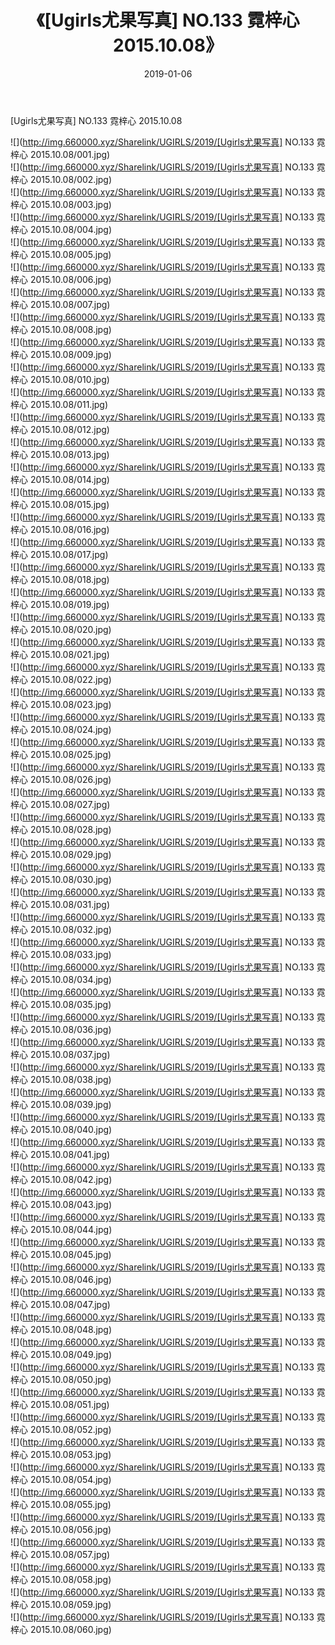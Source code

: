 ﻿---
layout: post
title:  《[Ugirls尤果写真] NO.133 霓梓心 2015.10.08》
date:   2019-01-06
img: http://img.660000.xyz/Sharelink/UGIRLS/2019/[Ugirls尤果写真] NO.133 霓梓心 2015.10.08/000.jpg
categories: [美女, 清纯, 唯美]
---

[Ugirls尤果写真] NO.133 霓梓心 2015.10.08

 ![](http://img.660000.xyz/Sharelink/UGIRLS/2019/[Ugirls尤果写真] NO.133 霓梓心 2015.10.08/001.jpg) <br>![](http://img.660000.xyz/Sharelink/UGIRLS/2019/[Ugirls尤果写真] NO.133 霓梓心 2015.10.08/002.jpg) <br>![](http://img.660000.xyz/Sharelink/UGIRLS/2019/[Ugirls尤果写真] NO.133 霓梓心 2015.10.08/003.jpg) <br>![](http://img.660000.xyz/Sharelink/UGIRLS/2019/[Ugirls尤果写真] NO.133 霓梓心 2015.10.08/004.jpg) <br>![](http://img.660000.xyz/Sharelink/UGIRLS/2019/[Ugirls尤果写真] NO.133 霓梓心 2015.10.08/005.jpg) <br>![](http://img.660000.xyz/Sharelink/UGIRLS/2019/[Ugirls尤果写真] NO.133 霓梓心 2015.10.08/006.jpg) <br>![](http://img.660000.xyz/Sharelink/UGIRLS/2019/[Ugirls尤果写真] NO.133 霓梓心 2015.10.08/007.jpg) <br>![](http://img.660000.xyz/Sharelink/UGIRLS/2019/[Ugirls尤果写真] NO.133 霓梓心 2015.10.08/008.jpg) <br>![](http://img.660000.xyz/Sharelink/UGIRLS/2019/[Ugirls尤果写真] NO.133 霓梓心 2015.10.08/009.jpg) <br>![](http://img.660000.xyz/Sharelink/UGIRLS/2019/[Ugirls尤果写真] NO.133 霓梓心 2015.10.08/010.jpg) <br>![](http://img.660000.xyz/Sharelink/UGIRLS/2019/[Ugirls尤果写真] NO.133 霓梓心 2015.10.08/011.jpg) <br>![](http://img.660000.xyz/Sharelink/UGIRLS/2019/[Ugirls尤果写真] NO.133 霓梓心 2015.10.08/012.jpg) <br>![](http://img.660000.xyz/Sharelink/UGIRLS/2019/[Ugirls尤果写真] NO.133 霓梓心 2015.10.08/013.jpg) <br>![](http://img.660000.xyz/Sharelink/UGIRLS/2019/[Ugirls尤果写真] NO.133 霓梓心 2015.10.08/014.jpg) <br>![](http://img.660000.xyz/Sharelink/UGIRLS/2019/[Ugirls尤果写真] NO.133 霓梓心 2015.10.08/015.jpg) <br>![](http://img.660000.xyz/Sharelink/UGIRLS/2019/[Ugirls尤果写真] NO.133 霓梓心 2015.10.08/016.jpg) <br>![](http://img.660000.xyz/Sharelink/UGIRLS/2019/[Ugirls尤果写真] NO.133 霓梓心 2015.10.08/017.jpg) <br>![](http://img.660000.xyz/Sharelink/UGIRLS/2019/[Ugirls尤果写真] NO.133 霓梓心 2015.10.08/018.jpg) <br>![](http://img.660000.xyz/Sharelink/UGIRLS/2019/[Ugirls尤果写真] NO.133 霓梓心 2015.10.08/019.jpg) <br>![](http://img.660000.xyz/Sharelink/UGIRLS/2019/[Ugirls尤果写真] NO.133 霓梓心 2015.10.08/020.jpg) <br>![](http://img.660000.xyz/Sharelink/UGIRLS/2019/[Ugirls尤果写真] NO.133 霓梓心 2015.10.08/021.jpg) <br>![](http://img.660000.xyz/Sharelink/UGIRLS/2019/[Ugirls尤果写真] NO.133 霓梓心 2015.10.08/022.jpg) <br>![](http://img.660000.xyz/Sharelink/UGIRLS/2019/[Ugirls尤果写真] NO.133 霓梓心 2015.10.08/023.jpg) <br>![](http://img.660000.xyz/Sharelink/UGIRLS/2019/[Ugirls尤果写真] NO.133 霓梓心 2015.10.08/024.jpg) <br>![](http://img.660000.xyz/Sharelink/UGIRLS/2019/[Ugirls尤果写真] NO.133 霓梓心 2015.10.08/025.jpg) <br>![](http://img.660000.xyz/Sharelink/UGIRLS/2019/[Ugirls尤果写真] NO.133 霓梓心 2015.10.08/026.jpg) <br>![](http://img.660000.xyz/Sharelink/UGIRLS/2019/[Ugirls尤果写真] NO.133 霓梓心 2015.10.08/027.jpg) <br>![](http://img.660000.xyz/Sharelink/UGIRLS/2019/[Ugirls尤果写真] NO.133 霓梓心 2015.10.08/028.jpg) <br>![](http://img.660000.xyz/Sharelink/UGIRLS/2019/[Ugirls尤果写真] NO.133 霓梓心 2015.10.08/029.jpg) <br>![](http://img.660000.xyz/Sharelink/UGIRLS/2019/[Ugirls尤果写真] NO.133 霓梓心 2015.10.08/030.jpg) <br>![](http://img.660000.xyz/Sharelink/UGIRLS/2019/[Ugirls尤果写真] NO.133 霓梓心 2015.10.08/031.jpg) <br>![](http://img.660000.xyz/Sharelink/UGIRLS/2019/[Ugirls尤果写真] NO.133 霓梓心 2015.10.08/032.jpg) <br>![](http://img.660000.xyz/Sharelink/UGIRLS/2019/[Ugirls尤果写真] NO.133 霓梓心 2015.10.08/033.jpg) <br>![](http://img.660000.xyz/Sharelink/UGIRLS/2019/[Ugirls尤果写真] NO.133 霓梓心 2015.10.08/034.jpg) <br>![](http://img.660000.xyz/Sharelink/UGIRLS/2019/[Ugirls尤果写真] NO.133 霓梓心 2015.10.08/035.jpg) <br>![](http://img.660000.xyz/Sharelink/UGIRLS/2019/[Ugirls尤果写真] NO.133 霓梓心 2015.10.08/036.jpg) <br>![](http://img.660000.xyz/Sharelink/UGIRLS/2019/[Ugirls尤果写真] NO.133 霓梓心 2015.10.08/037.jpg) <br>![](http://img.660000.xyz/Sharelink/UGIRLS/2019/[Ugirls尤果写真] NO.133 霓梓心 2015.10.08/038.jpg) <br>![](http://img.660000.xyz/Sharelink/UGIRLS/2019/[Ugirls尤果写真] NO.133 霓梓心 2015.10.08/039.jpg) <br>![](http://img.660000.xyz/Sharelink/UGIRLS/2019/[Ugirls尤果写真] NO.133 霓梓心 2015.10.08/040.jpg) <br>![](http://img.660000.xyz/Sharelink/UGIRLS/2019/[Ugirls尤果写真] NO.133 霓梓心 2015.10.08/041.jpg) <br>![](http://img.660000.xyz/Sharelink/UGIRLS/2019/[Ugirls尤果写真] NO.133 霓梓心 2015.10.08/042.jpg) <br>![](http://img.660000.xyz/Sharelink/UGIRLS/2019/[Ugirls尤果写真] NO.133 霓梓心 2015.10.08/043.jpg) <br>![](http://img.660000.xyz/Sharelink/UGIRLS/2019/[Ugirls尤果写真] NO.133 霓梓心 2015.10.08/044.jpg) <br>![](http://img.660000.xyz/Sharelink/UGIRLS/2019/[Ugirls尤果写真] NO.133 霓梓心 2015.10.08/045.jpg) <br>![](http://img.660000.xyz/Sharelink/UGIRLS/2019/[Ugirls尤果写真] NO.133 霓梓心 2015.10.08/046.jpg) <br>![](http://img.660000.xyz/Sharelink/UGIRLS/2019/[Ugirls尤果写真] NO.133 霓梓心 2015.10.08/047.jpg) <br>![](http://img.660000.xyz/Sharelink/UGIRLS/2019/[Ugirls尤果写真] NO.133 霓梓心 2015.10.08/048.jpg) <br>![](http://img.660000.xyz/Sharelink/UGIRLS/2019/[Ugirls尤果写真] NO.133 霓梓心 2015.10.08/049.jpg) <br>![](http://img.660000.xyz/Sharelink/UGIRLS/2019/[Ugirls尤果写真] NO.133 霓梓心 2015.10.08/050.jpg) <br>![](http://img.660000.xyz/Sharelink/UGIRLS/2019/[Ugirls尤果写真] NO.133 霓梓心 2015.10.08/051.jpg) <br>![](http://img.660000.xyz/Sharelink/UGIRLS/2019/[Ugirls尤果写真] NO.133 霓梓心 2015.10.08/052.jpg) <br>![](http://img.660000.xyz/Sharelink/UGIRLS/2019/[Ugirls尤果写真] NO.133 霓梓心 2015.10.08/053.jpg) <br>![](http://img.660000.xyz/Sharelink/UGIRLS/2019/[Ugirls尤果写真] NO.133 霓梓心 2015.10.08/054.jpg) <br>![](http://img.660000.xyz/Sharelink/UGIRLS/2019/[Ugirls尤果写真] NO.133 霓梓心 2015.10.08/055.jpg) <br>![](http://img.660000.xyz/Sharelink/UGIRLS/2019/[Ugirls尤果写真] NO.133 霓梓心 2015.10.08/056.jpg) <br>![](http://img.660000.xyz/Sharelink/UGIRLS/2019/[Ugirls尤果写真] NO.133 霓梓心 2015.10.08/057.jpg) <br>![](http://img.660000.xyz/Sharelink/UGIRLS/2019/[Ugirls尤果写真] NO.133 霓梓心 2015.10.08/058.jpg) <br>![](http://img.660000.xyz/Sharelink/UGIRLS/2019/[Ugirls尤果写真] NO.133 霓梓心 2015.10.08/059.jpg) <br>![](http://img.660000.xyz/Sharelink/UGIRLS/2019/[Ugirls尤果写真] NO.133 霓梓心 2015.10.08/060.jpg) <br>